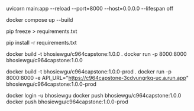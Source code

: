 uvicorn main:app --reload --port=8000 --host=0.0.0.0 --lifespan off

docker compose up --build

pip freeze > requirements.txt

pip install -r requirements.txt


docker build -t bhosiewgu/c964capstone:1.0.0 .
docker run -p 8000:8000 bhosiewgu/c964capstone:1.0.0

docker build -t bhosiewgu/c964capstone:1.0.0-prod .
docker run -p 8000:8000 -e API_URL="https://c964capstone-3cdvungrkq-uc.a.run.app" bhosiewgu/c964capstone:1.0.0-prod


docker login  -u bhosiewgu
docker push bhosiewgu/c964capstone:1.0.0
docker push bhosiewgu/c964capstone:1.0.0-prod
